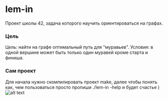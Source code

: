 # lem-in
Проект школы 42, задача которого научить ориентироваться на графах.
### Цель
Цель: найти на графе оптимальный путь для "муравьев".
Условия: в одной вершине может быть только один муравей кроме старта и финиша.
### Сам проект
Для начала нужно скомпилировать проект make, далее чтобы понять как, чем пользоваться просто пропиши ./lem-in -help и будет счастье )
![alt text](https://i.imgur.com/mbdpOJN.png)
